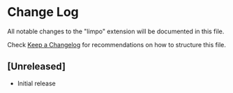 # Change Log

All notable changes to the "limpo" extension will be documented in this file.

Check [Keep a Changelog](http://keepachangelog.com/) for recommendations on how to structure this file.

## [Unreleased]

- Initial release
